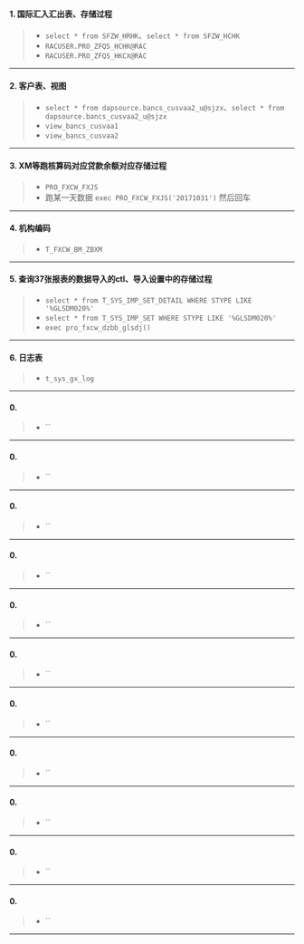 
#### 1. 国际汇入汇出表、存储过程

> * `select * from SFZW_HRHK`、`select * from SFZW_HCHK`
> * `RACUSER.PRO_ZFQS_HCHK@RAC`
> * `RACUSER.PRO_ZFQS_HKCX@RAC`

----

#### 2. 客户表、视图

> * `select * from dapsource.bancs_cusvaa2_u@sjzx`、`select * from dapsource.bancs_cusvaa2_u@sjzx`
> * `view_bancs_cusvaa1`
> * `view_bancs_cusvaa2`

----

#### 3. XM等跑核算码对应贷款余额对应存储过程 

> * `PRO_FXCW_FXJS`
> * 跑某一天数据 `exec PRO_FXCW_FXJS('20171031')` 然后回车

----

#### 4. 机构编码

> * `T_FXCW_BM_ZBXM`

----

#### 5. 查询37张报表的数据导入的ctl、导入设置中的存储过程 

> * `select * from T_SYS_IMP_SET_DETAIL WHERE STYPE LIKE '%GLSDM020%'`
> * `select * from T_SYS_IMP_SET WHERE STYPE LIKE '%GLSDM020%'`
> * `exec pro_fxcw_dzbb_glsdj()`

----

#### 6. 日志表

> * `t_sys_gx_log`

----

#### 0. 

> * ``

----

#### 0. 

> * ``

----

#### 0. 

> * ``

----

#### 0. 

> * ``

----

#### 0. 

> * ``

----

#### 0. 

> * ``

----

#### 0. 

> * ``

----

#### 0. 

> * ``

----

#### 0. 

> * ``

----

#### 0. 

> * ``

----

#### 0. 

> * ``

----
